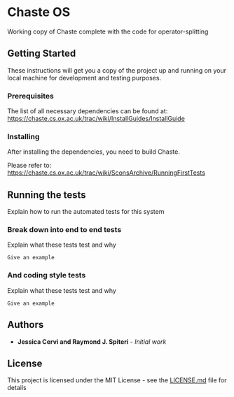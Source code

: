 # Chaste OS

Working copy of Chaste complete with the code for operator-splitting

## Getting Started

These instructions will get you a copy of the project up and running on your local machine for development and testing purposes. 


### Prerequisites

The list of all necessary dependencies can be found at: https://chaste.cs.ox.ac.uk/trac/wiki/InstallGuides/InstallGuide




### Installing

After installing the dependencies, you need to build Chaste.

Please refer to: https://chaste.cs.ox.ac.uk/trac/wiki/SconsArchive/RunningFirstTests


## Running the tests

Explain how to run the automated tests for this system

### Break down into end to end tests

Explain what these tests test and why

```
Give an example
```

### And coding style tests

Explain what these tests test and why

```
Give an example
```








## Authors

* **Jessica Cervi and Raymond J. Spiteri** - *Initial work*



## License

This project is licensed under the MIT License - see the [LICENSE.md](LICENSE.md) file for details


